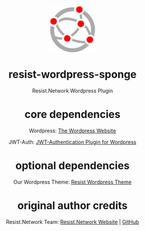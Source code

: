 <p align="center"><img src="https://github.com/resist-network/extras-pack/blob/master/images/128x128.png?raw=true"></p>
<h1 align="center">resist-wordpress-sponge</h1>
<p align="center">Resist.Network Wordpress Plugin</p>

<h1 align="center">core dependencies</h1>
<p align="center">Wordpress: <a href="https://wordpress.org">The Wordpress Website</a>
<p align="center">JWT-Auth: <a href="https://wordpress.org/plugins/jwt-authentication-for-wp-rest-api/">JWT-Authentication Plugin for Wordpress</a>

<h1 align="center">optional dependencies</h1>
<p align="center">Our Wordpress Theme: <a href="https://github.com/resist-network/resist-wordpress-theme">Resist Wordpress Theme</a>

<h1 align="center">original author credits</h1>
<p align="center">Resist.Network Team: <a href="https://resist.network">Resist.Network Website</a> | <a href="https://github.com/resist-network">GitHub</a></p>